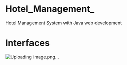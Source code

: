 # Hotel_Management_
Hotel Management System with Java web development

<h1>Interfaces</h1>


![Uploading image.png…]()
